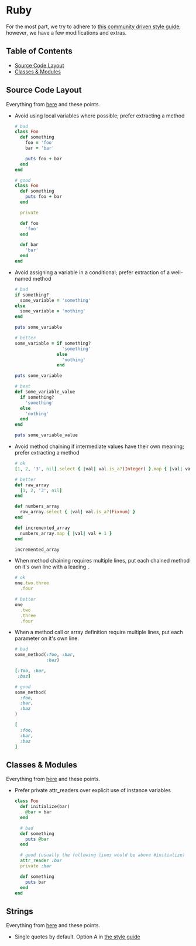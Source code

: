 # Ruby

For the most part, we try to adhere to [this community driven style
guide](https://github.com/bbatsov/ruby-style-guide); however, we have a few
modifications and extras.

## Table of Contents

- [Source Code Layout](#source-code-layout)
- [Classes & Modules](#classes--modules)

## Source Code Layout

Everything from [here](https://github.com/bbatsov/ruby-style-guide#source-code-layout)
and these points.

- Avoid using local variables where possible; prefer extracting a method

  ```ruby
  # bad
  class Foo
    def something
      foo = 'foo'
      bar = 'bar'

      puts foo + bar
    end
  end

  # good
  class Foo
    def something
      puts foo + bar
    end

    private

    def foo
      'foo'
    end

    def bar
      'bar'
    end
  end
  ```

- Avoid assigning a variable in a conditional;
  prefer extraction of a well-named method

  ```ruby
  # bad
  if something?
    some_variable = 'something'
  else
    some_variable = 'nothing'
  end

  puts some_variable

  # better
  some_variable = if something?
                    'something'
                  else
                    'nothing'
                  end

  puts some_variable

  # best
  def some_variable_value
    if something?
      'something'
    else
      'nothing'
    end
  end

  puts some_variable_value
  ```
- Avoid method chaining if intermediate values have their own meaning; prefer
  extracting a method

  ```ruby
  # ok
  [1, 2, '3', nil].select { |val| val.is_a?(Integer) }.map { |val| val + 1 }

  # better
  def raw_array
    [1, 2, '3', nil]
  end

  def numbers_array
    raw_array.select { |val| val.is_a?(Fixnum) }
  end

  def incremented_array
    numbers_array.map { |val| val + 1 }
  end

  incremented_array
  ```

- When method chaining requires multiple lines, put each chained method on it's
  own line with a leading `.`

  ```ruby
  # ok
  one.two.three
    .four

  # better
  one
    .two
    .three
    .four
  ```

- When a method call or array definition require multiple lines, put each
  parameter on it's own line.

  ```ruby
  # bad
  some_method(:foo, :bar,
              :baz)

  [:foo, :bar,
   :baz]

  # good
  some_method(
    :foo,
    :bar,
    :baz
  )

  [
    :foo,
    :bar,
    :baz
  ]
  ```

## Classes & Modules

Everything from [here](https://github.com/bbatsov/ruby-style-guide#classes--modules)
and these points.

- Prefer private attr_readers over explicit use of instance variables

  ```ruby
  class Foo
    def initialize(bar)
      @bar = bar
    end

    # bad
    def something
      puts @bar
    end

    # good (usually the following lines would be above #initialize)
    attr_reader :bar
    private :bar

    def something
      puts bar
    end
  end
  ```

## Strings

Everything from [here](https://github.com/bbatsov/ruby-style-guide#strings)
and these points.

- Single quotes by default. Option A in [the style
  guide](https://github.com/bbatsov/ruby-style-guide#consistent-string-literals)
